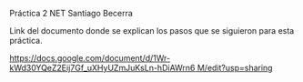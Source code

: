 Práctica 2 NET Santiago Becerra

Link del documento donde se explican los pasos que se siguieron para esta práctica.

[https://docs.google.com/document/d/1Wr-kWd30YQeZ2Eij7Gf_uXHyUZmJuKsLn-hDiAWrn6 M/edit?usp=sharing](https://docs.google.com/document/d/1Wr-kWd30YQeZ2Eij7Gf_uXHyUZmJuKsLn-hDiAWrn6M/edit?usp=sharing)